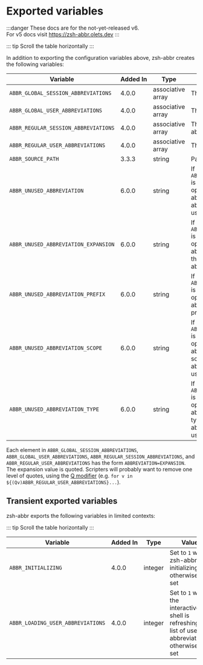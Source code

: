# Exported variables

:::danger
These docs are for the not-yet-released v6.  
For v5 docs visit <https://zsh-abbr.olets.dev>
:::

::: tip
Scroll the table horizontally
:::

In addition to exporting the configuration variables above, zsh-abbr creates the following variables:

Variable | Added&nbsp;In | Type | Value
---|---|---|---
`ABBR_GLOBAL_SESSION_ABBREVIATIONS` | <Badge type="info">4.0.0</Badge> | associative array | The global session abbreviations
`ABBR_GLOBAL_USER_ABBREVIATIONS` | <Badge type="info">4.0.0</Badge> | associative array | The global user abbreviations
`ABBR_REGULAR_SESSION_ABBREVIATIONS` | <Badge type="info">4.0.0</Badge> | associative array | The regular session abbreviations
`ABBR_REGULAR_USER_ABBREVIATIONS` | <Badge type="info">4.0.0</Badge> | associative array | The regular user abbreviations
`ABBR_SOURCE_PATH` | <Badge type="info">3.3.3</Badge> | string | Path to the `zsh-abbr.zsh`
`ABBR_UNUSED_ABBREVIATION` | <Badge type="warning">6.0.0</Badge> | string | If `ABBR_GET_AVAILABLE_ABBREVIATION` is non-zero and you miss an opportunity to use one of your abbreviations, this is set to the abbreviation you could have used.
`ABBR_UNUSED_ABBREVIATION_EXPANSION` | <Badge type="warning">6.0.0</Badge> | string | If `ABBR_GET_AVAILABLE_ABBREVIATION` is non-zero and you miss an opportunity to use one of your abbreviations, this is set to the thing you could have abbreviated.
`ABBR_UNUSED_ABBREVIATION_PREFIX` | <Badge type="warning">6.0.0</Badge> | string | If `ABBR_GET_AVAILABLE_ABBREVIATION` is non-zero and you miss an opportunity to use a prefixed abbreviation, this is set to the prefix.
`ABBR_UNUSED_ABBREVIATION_SCOPE` | <Badge type="warning">6.0.0</Badge> | string |  If `ABBR_GET_AVAILABLE_ABBREVIATION` is non-zero and you miss an opportunity to use one of your abbreviations, this is set to the scope (`user` or `session`) of abbreviation you could have used.
`ABBR_UNUSED_ABBREVIATION_TYPE` | <Badge type="warning">6.0.0</Badge> | string |  If `ABBR_GET_AVAILABLE_ABBREVIATION` is non-zero and you miss an opportunity to use one of your abbreviations, this is set to the type (`regular` or `global`) of the abbreviation you could have used.

Each element in `ABBR_GLOBAL_SESSION_ABBREVIATIONS`, `ABBR_GLOBAL_USER_ABBREVIATIONS`, `ABBR_REGULAR_SESSION_ABBREVIATIONS`, and `ABBR_REGULAR_USER_ABBREVIATIONS` has the form `ABBREVIATION=EXPANSION`. The expansion value is quoted. Scripters will probably want to remove one level of quotes, using the [Q modifier](http://zsh.sourceforge.net/Doc/Release/Expansion.html#Modifiers) (e.g. `for v in ${(Qv)ABBR_REGULAR_USER_ABBREVIATIONS}...`).

## Transient exported variables

zsh-abbr exports the following variables in limited contexts:

::: tip
Scroll the table horizontally
:::

Variable | Added&nbsp;In | Type | Value
---|---|---|---
`ABBR_INITIALIZING` | <Badge type="info">4.0.0</Badge> | integer | Set to `1` when zsh-abbr is initializing, otherwise not set
`ABBR_LOADING_USER_ABBREVIATIONS` | <Badge type="info">4.0.0</Badge> | integer | Set to `1` when the interactive shell is refreshing its list of user abbreviations, otherwise not set
